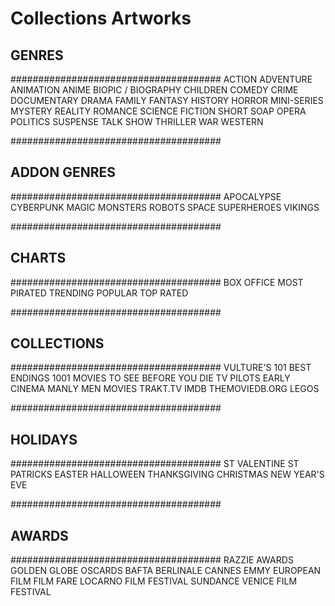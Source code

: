 # Collections Artworks

## GENRES

######################################
ACTION
ADVENTURE
ANIMATION
ANIME
BIOPIC / BIOGRAPHY
CHILDREN
COMEDY
CRIME
DOCUMENTARY
DRAMA
FAMILY
FANTASY
HISTORY
HORROR
MINI-SERIES
MYSTERY
REALITY
ROMANCE
SCIENCE FICTION
SHORT
SOAP OPERA
POLITICS
SUSPENSE
TALK SHOW
THRILLER
WAR
WESTERN

######################################

## ADDON GENRES

######################################
APOCALYPSE
CYBERPUNK
MAGIC
MONSTERS
ROBOTS
SPACE
SUPERHEROES
VIKINGS

######################################

## CHARTS

######################################
BOX OFFICE
MOST PIRATED
TRENDING
POPULAR
TOP RATED

######################################

## COLLECTIONS

######################################
VULTURE'S 101 BEST ENDINGS
1001 MOVIES TO SEE BEFORE YOU DIE
TV PILOTS
EARLY CINEMA
MANLY MEN MOVIES
TRAKT.TV
IMDB
THEMOVIEDB.ORG
LEGOS

######################################

## HOLIDAYS

######################################
ST VALENTINE
ST PATRICKS
EASTER
HALLOWEEN
THANKSGIVING
CHRISTMAS
NEW YEAR'S EVE

######################################

## AWARDS

######################################
RAZZIE AWARDS
GOLDEN GLOBE
OSCARDS
BAFTA
BERLINALE
CANNES
EMMY
EUROPEAN FILM
FILM FARE
LOCARNO FILM FESTIVAL
SUNDANCE
VENICE FILM FESTIVAL
